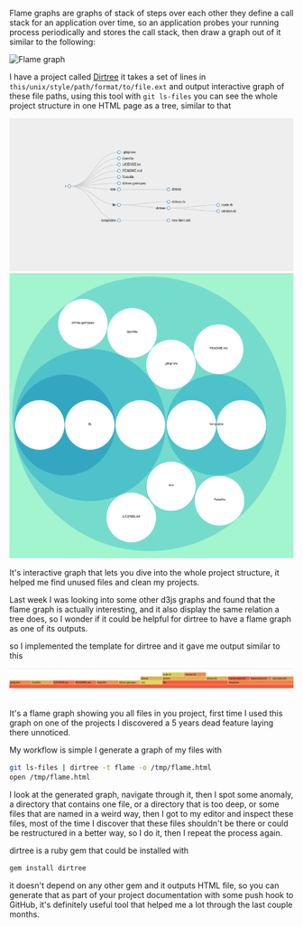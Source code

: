 
Flame graphs are graphs of stack of steps over each other they define a call
stack for an application over time, so an application probes your running
process periodically and stores the call stack, then draw a graph out of it
similar to the following:

![Flame graph](http://www.brendangregg.com/FlameGraphs/cpu-mysql-updated.svg "Interactive flame graph")

I have a project called [Dirtree](https://github.com/emad-elsaid/dirtree) it
takes a set of lines in `this/unix/style/path/format/to/file.ext` and output
interactive graph of these file paths, using this tool with `git ls-files` you
can see the whole project structure in one HTML page as a tree, similar to that

![Dirtree tree](/images/dirtree-tree.png)
![Dirtree tree](/images/dirtree-circles.png)

It's interactive graph that lets you dive into the whole project structure, it
helped me find unused files and clean my projects.

Last week I was looking into some other d3js graphs and found that the flame
graph is actually interesting, and it also display the same relation a tree does,
so I wonder if it could be helpful for dirtree to have a flame graph as one of
its outputs.

so I implemented the template for dirtree and it gave me output similar to this

![Dirtree tree](/images/dirtree-flamegraph.png)

It's a flame graph showing you all files in you project, first time I used this
graph on one of the projects I discovered a 5 years dead feature laying there
unnoticed.

My workflow is simple I generate a graph of my files with

```bash
git ls-files | dirtree -t flame -o /tmp/flame.html
open /tmp/flame.html
```

I look at the generated graph, navigate through it, then I spot some anomaly, a
directory that contains one file, or a directory that is too deep, or some files
that are named in a weird way, then I got to my editor and inspect these files,
most of the time I discover that these files shouldn't be there or could be
restructured in a better way, so I do it, then I repeat the process again.

dirtree is a ruby gem that could be installed with

```bash
gem install dirtree
```

it doesn't depend on any other gem and it outputs HTML file, so you can generate
that as part of your project documentation with some push hook to GitHub, it's
definitely useful tool that helped me a lot through the last couple months.
